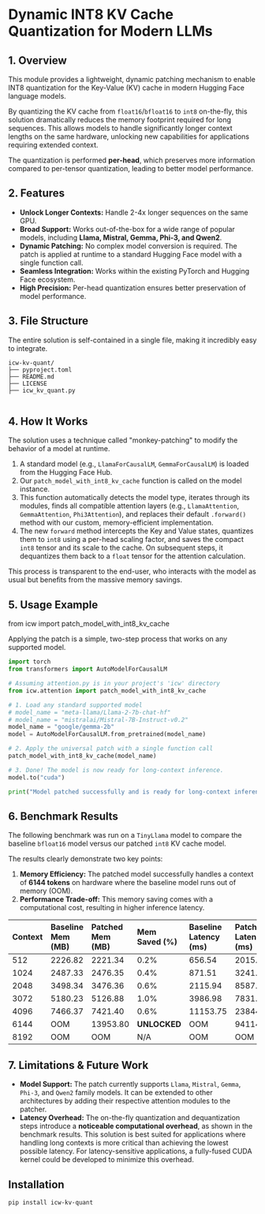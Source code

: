 # Dynamic INT8 KV Cache Quantization for Modern LLMs

## 1. Overview

This module provides a lightweight, dynamic patching mechanism to enable INT8 quantization for the Key-Value (KV) cache in modern Hugging Face language models.

By quantizing the KV cache from `float16`/`bfloat16` to `int8` on-the-fly, this solution dramatically reduces the memory footprint required for long sequences. This allows models to handle significantly longer context lengths on the same hardware, unlocking new capabilities for applications requiring extended context.

The quantization is performed **per-head**, which preserves more information compared to per-tensor quantization, leading to better model performance.

## 2. Features

- **Unlock Longer Contexts:** Handle 2-4x longer sequences on the same GPU.
- **Broad Support:** Works out-of-the-box for a wide range of popular models, including **Llama, Mistral, Gemma, Phi-3, and Qwen2**.
- **Dynamic Patching:** No complex model conversion is required. The patch is applied at runtime to a standard Hugging Face model with a single function call.
- **Seamless Integration:** Works within the existing PyTorch and Hugging Face ecosystem.
- **High Precision:** Per-head quantization ensures better preservation of model performance.

## 3. File Structure

The entire solution is self-contained in a single file, making it incredibly easy to integrate.


```
icw-kv-quant/
├── pyproject.toml
├── README.md
├── LICENSE
├── icw_kv_quant.py


```

## 4. How It Works

The solution uses a technique called "monkey-patching" to modify the behavior of a model at runtime.

1.  A standard model (e.g., `LlamaForCausalLM`, `GemmaForCausalLM`) is loaded from the Hugging Face Hub.
2.  Our `patch_model_with_int8_kv_cache` function is called on the model instance.
3.  This function automatically detects the model type, iterates through its modules, finds all compatible attention layers (e.g., `LlamaAttention`, `GemmaAttention`, `Phi3Attention`), and replaces their default `.forward()` method with our custom, memory-efficient implementation.
4.  The new `forward` method intercepts the Key and Value states, quantizes them to `int8` using a per-head scaling factor, and saves the compact `int8` tensor and its scale to the cache. On subsequent steps, it dequantizes them back to a `float` tensor for the attention calculation.

This process is transparent to the end-user, who interacts with the model as usual but benefits from the massive memory savings.

## 5. Usage Example

from icw import patch_model_with_int8_kv_cache

Applying the patch is a simple, two-step process that works on any supported model.

```python
import torch
from transformers import AutoModelForCausalLM

# Assuming attention.py is in your project's 'icw' directory
from icw.attention import patch_model_with_int8_kv_cache

# 1. Load any standard supported model
# model_name = "meta-llama/Llama-2-7b-chat-hf"
# model_name = "mistralai/Mistral-7B-Instruct-v0.2"
model_name = "google/gemma-2b"
model = AutoModelForCausalLM.from_pretrained(model_name)

# 2. Apply the universal patch with a single function call
patch_model_with_int8_kv_cache(model_name)

# 3. Done! The model is now ready for long-context inference.
model.to("cuda")

print("Model patched successfully and is ready for long-context inference!")
```

## 6. Benchmark Results

The following benchmark was run on a `TinyLlama` model to compare the baseline `bfloat16` model versus our patched `int8` KV cache model.

The results clearly demonstrate two key points:
1.  **Memory Efficiency:** The patched model successfully handles a context of **6144 tokens** on hardware where the baseline model runs out of memory (OOM).
2.  **Performance Trade-off:** This memory saving comes with a computational cost, resulting in higher inference latency.

| Context | Baseline Mem (MB) | Patched Mem (MB) | Mem Saved (%) | Baseline Latency (ms) | Patched Latency (ms) | Latency Overhead (%) |
|:---|:---|:---|:---|:---|:---|:---|
| 512 | 2226.82 | 2221.34 | 0.2% | 656.54 | 2015.78 | 207.0% |
| 1024 | 2487.33 | 2476.35 | 0.4% | 871.51 | 3241.65 | 272.0% |
| 2048 | 3498.34 | 3476.36 | 0.6% | 2115.94 | 8587.53 | 305.8% |
| 3072 | 5180.23 | 5126.88 | 1.0% | 3986.98 | 7831.22 | 96.4% |
| 4096 | 7466.37 | 7421.40 | 0.6% | 11153.75 | 23844.05 | 113.8% |
| 6144 | OOM | 13953.80 | **UNLOCKED** | OOM | 94114.13 | N/A |
| 8192 | OOM | OOM | N/A | OOM | OOM | N/A |

## 7. Limitations & Future Work

- **Model Support:** The patch currently supports `Llama`, `Mistral`, `Gemma`, `Phi-3`, and `Qwen2` family models. It can be extended to other architectures by adding their respective attention modules to the patcher.
- **Latency Overhead:** The on-the-fly quantization and dequantization steps introduce a **noticeable computational overhead**, as shown in the benchmark results. This solution is best suited for applications where handling long contexts is more critical than achieving the lowest possible latency. For latency-sensitive applications, a fully-fused CUDA kernel could be developed to minimize this overhead.

## Installation
```bash
pip install icw-kv-quant